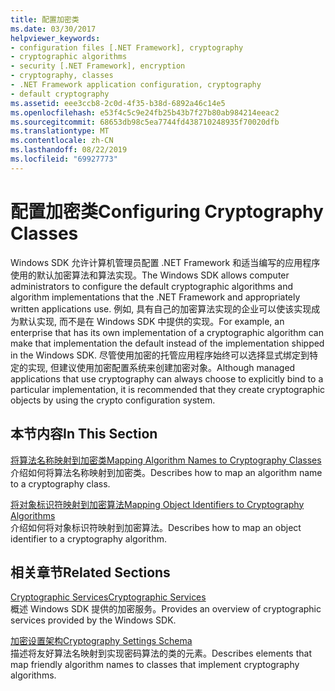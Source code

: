 ```yaml
---
title: 配置加密类
ms.date: 03/30/2017
helpviewer_keywords:
- configuration files [.NET Framework], cryptography
- cryptographic algorithms
- security [.NET Framework], encryption
- cryptography, classes
- .NET Framework application configuration, cryptography
- default cryptography
ms.assetid: eee3ccb8-2c0d-4f35-b38d-6892a46c14e5
ms.openlocfilehash: e53f4c5c9e24fb25b43b7f27b80ab984214eeac2
ms.sourcegitcommit: 68653db98c5ea7744fd438710248935f70020dfb
ms.translationtype: MT
ms.contentlocale: zh-CN
ms.lasthandoff: 08/22/2019
ms.locfileid: "69927773"
---
```

# <a name="configuring-cryptography-classes"></a><span data-ttu-id="3d3db-102">配置加密类</span><span class="sxs-lookup"><span data-stu-id="3d3db-102">Configuring Cryptography Classes</span></span>
<span data-ttu-id="3d3db-103">Windows SDK 允许计算机管理员配置 .NET Framework 和适当编写的应用程序使用的默认加密算法和算法实现。</span><span class="sxs-lookup"><span data-stu-id="3d3db-103">The Windows SDK allows computer administrators to configure the default cryptographic algorithms and algorithm implementations that the .NET Framework and appropriately written applications use.</span></span>  <span data-ttu-id="3d3db-104">例如, 具有自己的加密算法实现的企业可以使该实现成为默认实现, 而不是在 Windows SDK 中提供的实现。</span><span class="sxs-lookup"><span data-stu-id="3d3db-104">For example, an enterprise that has its own implementation of a cryptographic algorithm can make that implementation the default instead of the implementation shipped in the Windows SDK.</span></span> <span data-ttu-id="3d3db-105">尽管使用加密的托管应用程序始终可以选择显式绑定到特定的实现, 但建议使用加密配置系统来创建加密对象。</span><span class="sxs-lookup"><span data-stu-id="3d3db-105">Although managed applications that use cryptography can always choose to explicitly bind to a particular implementation, it is recommended that they create cryptographic objects by using the crypto configuration system.</span></span>  
  
## <a name="in-this-section"></a><span data-ttu-id="3d3db-106">本节内容</span><span class="sxs-lookup"><span data-stu-id="3d3db-106">In This Section</span></span>  
 [<span data-ttu-id="3d3db-107">将算法名称映射到加密类</span><span class="sxs-lookup"><span data-stu-id="3d3db-107">Mapping Algorithm Names to Cryptography Classes</span></span>](map-algorithm-names-to-cryptography-classes.md)  
 <span data-ttu-id="3d3db-108">介绍如何将算法名称映射到加密类。</span><span class="sxs-lookup"><span data-stu-id="3d3db-108">Describes how to map an algorithm name to a cryptography class.</span></span>  
  
 [<span data-ttu-id="3d3db-109">将对象标识符映射到加密算法</span><span class="sxs-lookup"><span data-stu-id="3d3db-109">Mapping Object Identifiers to Cryptography Algorithms</span></span>](map-object-identifiers-to-cryptography-algorithms.md)  
 <span data-ttu-id="3d3db-110">介绍如何将对象标识符映射到加密算法。</span><span class="sxs-lookup"><span data-stu-id="3d3db-110">Describes how to map an object identifier to a cryptography algorithm.</span></span>  
  
## <a name="related-sections"></a><span data-ttu-id="3d3db-111">相关章节</span><span class="sxs-lookup"><span data-stu-id="3d3db-111">Related Sections</span></span>  
 [<span data-ttu-id="3d3db-112">Cryptographic Services</span><span class="sxs-lookup"><span data-stu-id="3d3db-112">Cryptographic Services</span></span>](../../standard/security/cryptographic-services.md)  
 <span data-ttu-id="3d3db-113">概述 Windows SDK 提供的加密服务。</span><span class="sxs-lookup"><span data-stu-id="3d3db-113">Provides an overview of cryptographic services provided by the Windows SDK.</span></span>  
  
 [<span data-ttu-id="3d3db-114">加密设置架构</span><span class="sxs-lookup"><span data-stu-id="3d3db-114">Cryptography Settings Schema</span></span>](./file-schema/cryptography/index.md)  
 <span data-ttu-id="3d3db-115">描述将友好算法名映射到实现密码算法的类的元素。</span><span class="sxs-lookup"><span data-stu-id="3d3db-115">Describes elements that map friendly algorithm names to classes that implement cryptography algorithms.</span></span>
